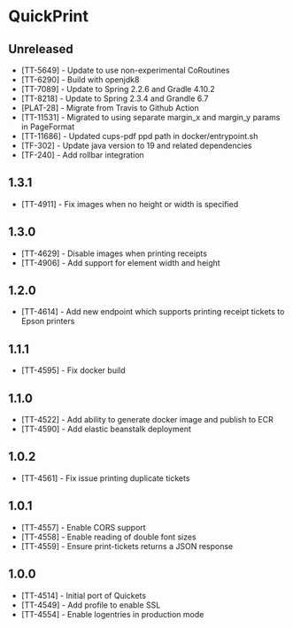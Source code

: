 # QuickPrint

## Unreleased

* [TT-5649] - Update to use non-experimental CoRoutines
* [TT-6290] - Build with openjdk8
* [TT-7089] - Update to Spring 2.2.6 and Gradle 4.10.2
* [TT-8218] - Update to Spring 2.3.4 and Grandle 6.7
* [PLAT-28] - Migrate from Travis to Github Action
* [TT-11531] - Migrated to using separate margin_x and margin_y params in PageFormat
* [TT-11686] - Updated cups-pdf ppd path in docker/entrypoint.sh
* [TF-302] - Update java version to 19 and related dependencies
* [TF-240] - Add rollbar integration

## 1.3.1

* [TT-4911] - Fix images when no height or width is specified

## 1.3.0

* [TT-4629] - Disable images when printing receipts
* [TT-4906] - Add support for element width and height

## 1.2.0

* [TT-4614] - Add new endpoint which supports printing receipt tickets to Epson printers

## 1.1.1

* [TT-4595] - Fix docker build

## 1.1.0

* [TT-4522] - Add ability to generate docker image and publish to ECR
* [TT-4590] - Add elastic beanstalk deployment

## 1.0.2

* [TT-4561] - Fix issue printing duplicate tickets

## 1.0.1

* [TT-4557] - Enable CORS support
* [TT-4558] - Enable reading of double font sizes
* [TT-4559] - Ensure print-tickets returns a JSON response

## 1.0.0

* [TT-4514] - Initial port of Quickets
* [TT-4549] - Add profile to enable SSL
* [TT-4554] - Enable logentries in production mode
